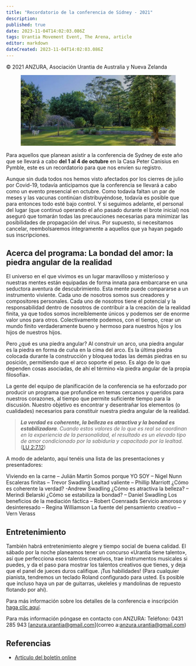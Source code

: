 ```yaml
---
title: "Recordatorio de la conferencia de Sídney - 2021"
description: 
published: true
date: 2023-11-04T14:02:03.086Z
tags: Urantia Movement Event, The Arena, article
editor: markdown
dateCreated: 2023-11-04T14:02:03.086Z
---
```


<p class="v-card v-sheet theme--light grey lighten-3 px-2">© 2021 ANZURA, Asociación Urantia de Australia y Nueva Zelanda</p>


<figure id="Figure_1" class="image urantiapedia">
<img src="/image/article/The_Arena/PCH-21-adj-570x259.jpg">
</figure>

Para aquellos que planean asistir a la conferencia de Sydney de este año que se llevará a cabo **del 1 al 4 de octubre** en la Casa Peter Canisius en Pymble, este es un recordatorio para que nos envíen su registro.

Aunque sin duda todos nos hemos visto afectados por los cierres de julio por Covid-19, todavía anticipamos que la conferencia se llevará a cabo como un evento presencial en octubre. Como todavía faltan un par de meses y las vacunas continúan distribuyéndose, todavía es posible que para entonces todo esté bajo control. Y si seguimos adelante, el personal del lugar (que continuó operando el año pasado durante el brote inicial) nos aseguró que tomarán todas las precauciones necesarias para minimizar las posibilidades de propagación del virus. Por supuesto, si necesitamos cancelar, reembolsaremos íntegramente a aquellos que ya hayan pagado sus inscripciones.

## Acerca del programa: La bondad del amor: la piedra angular de la realidad

El universo en el que vivimos es un lugar maravilloso y misterioso y nuestras mentes están equipadas de forma innata para embarcarse en una seductora aventura de descubrimiento. Esta mente puede compararse a un instrumento viviente. Cada uno de nosotros somos sus creadores y compositores personales. Cada uno de nosotros tiene el potencial y la responsabilidad dentro de nosotros de contribuir a la creación de la realidad finita, ya que todos somos increíblemente únicos y podemos ser de enorme valor unos para otros. Colectivamente podemos, con el tiempo, crear un mundo finito verdaderamente bueno y hermoso para nuestros hijos y los hijos de nuestros hijos.

Pero ¿qué es una piedra angular? Al construir un arco, una piedra angular es la piedra en forma de cuña en la cima del arco. Es la última piedra colocada durante la construcción y bloquea todas las demás piedras en su posición, permitiendo que el arco soporte el peso. Es algo de lo que dependen cosas asociadas, de ahí el término «la piedra angular de la propia filosofía».

La gente del equipo de planificación de la conferencia se ha esforzado por producir un programa que profundice en temas cercanos y queridos para nuestros corazones, al tiempo que permite suficiente tiempo para la discusión. Nuestro objetivo es encontrar y desentrañar los elementos (o cualidades) necesarios para constituir nuestra piedra angular de la realidad.

> ***La verdad es coherente, la belleza es atractiva y la bondad es estabilizadora***. _Cuando estos valores de lo que es real se coordinan en la experiencia de la personalidad, el resultado es un elevado tipo de amor condicionado por la sabiduría y capacitado por la lealtad._ ([LU 2:7.12](/es/The_Urantia_Book/2#p7_12))

A modo de adelanto, aquí tenéis una lista de las presentaciones y presentadores:

Viviendo en la carne – Julián Martín
Somos porque YO SOY – Nigel Nunn
Escaleras finitas – Trevor Swadling
Lealtad valiente – Phillip Marriott
¿Cómo es coherente la verdad? -Andrew Swadling
¿Cómo es atractiva la belleza? – Merindi Belarski
¿Cómo se estabiliza la bondad? – Daniel Swadling
Los beneficios de la mediación fáctica – Robert Coenraads
Servicio amoroso y desinteresado – Regina Williamson
La fuente del pensamiento creativo – Vern Verass

## Entretenimiento

También habrá entretenimiento alegre y tiempo social de buena calidad. El sábado por la noche planeamos tener un concurso «Urantia tiene talento», así que perfecciona esos talentos creativos, trae instrumentos musicales si puedes, y da el paso para mostrar los talentos creativos que tienes, y deja que el panel de jueces duros califique. ¡Tus habilidades! (Para cualquier pianista, tendremos un teclado Roland configurado para usted. Es posible que incluso haya un par de guitarras, ukeleles y mandolinas de repuesto flotando por ahí).

Para más información sobre los detalles de la conferencia e inscripción [haga clic aquí](https://anzura.urantia-association.org/2021/02/10/2021-annual-conference-sydney/).

Para más información póngase en contacto con ANZURA:
Teléfono: 0431 285 943
[anzura.urantia@gmail.com](correo a:anzura.urantia@gmail.com)

## Referencias

- [Artículo del boletín online](https://anzura.urantia-association.org/2021/07/29/sydney-conference-reminder-2021)


